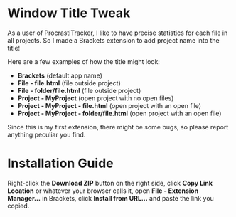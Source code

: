 Window Title Tweak
==================
As a user of ProcrastiTracker, I like to have precise statistics for each file in all projects. So I made a Brackets extension to add project name into the title!

Here are a few examples of how the title might look:
 - **Brackets** (default app name)
 - **File - file.html** (file outside project)
 - **File - folder/file.html** (file outside project)
 - **Project - MyProject** (open project with no open files)
 - **Project - MyProject - file.html** (open project with an open file)
 - **Project - MyProject - folder/file.html** (open project with an open file)

Since this is my first extension, there might be some bugs, so please report anything peculiar you find.

Installation Guide
==================
Right-click the **Download ZIP** button on the right side, click **Copy Link Location** or whatever your browser calls it, open **File - Extension Manager...** in Brackets, click **Install from URL...** and paste the link you copied.
